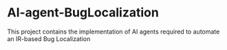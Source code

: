 # AI-agent-BugLocalization
This project contains the implementation of AI agents required to automate an IR-based Bug Localization
